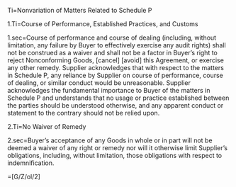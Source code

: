 Ti=Nonvariation of Matters Related to Schedule P

1.Ti=Course of Performance, Established Practices, and Customs

1.sec=Course of performance and course of dealing (including, without limitation, any failure by Buyer to effectively exercise any audit rights) shall not be construed as a waiver and shall not be a factor in Buyer’s right to reject Nonconforming Goods, [cancel] [avoid]  this Agreement, or exercise any other remedy. Supplier acknowledges that with respect to the matters in Schedule P, any reliance by Supplier on course of performance, course of dealing, or similar conduct would be unreasonable. Supplier acknowledges the fundamental importance to Buyer of the matters in Schedule P and understands that no usage or practice established between the parties should be understood otherwise, and any apparent conduct or statement to the contrary should not be relied upon.  

2.Ti=No Waiver of Remedy

2.sec=Buyer’s acceptance of any Goods in whole or in part will not be deemed a waiver of any right or remedy  nor will it otherwise limit Supplier’s obligations, including, without limitation, those obligations with respect to indemnification. 

=[G/Z/ol/2]
